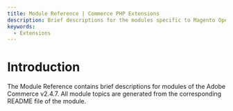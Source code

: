 ```yaml
---
title: Module Reference | Commerce PHP Extensions
description: Brief descriptions for the modules specific to Magento Open Source, Adobe Commerce, and B2B for Adobe Commerce
keywords:
  - Extensions
---
```


# Introduction

The Module Reference contains brief descriptions for modules of the Adobe Commerce v2.4.7. All module topics are generated from the corresponding README file of the module.
